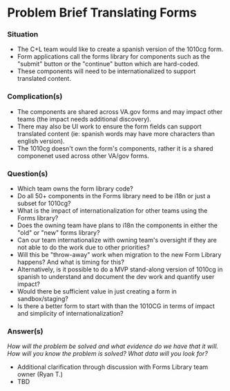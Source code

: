 # Problem Brief Translating Forms

### Situation

- The C+L team would like to create a spanish version of the 1010cg form.
- Form applications call the forms library for components such as the "submit" button or the "continue" button which are hard-coded.
- These components will need to be internationalized to support translated content.

### Complication(s)

- The components are shared across VA.gov forms and may impact other teams (the impact needs additional discovery).
- There may also be UI work to ensure the form fields can support translated content (ie: spanish words may have more characters than english version).
- The 1010cg doesn't own the form's components, rather it is a shared componenet used across other VA/gov forms.

### Question(s)

- Which team owns the form library code?
- Do all 50+ components in the Forms library need to be i18n or just a subset for 1010cg?
- What is the impact of internationalization for other teams using the Forms library?
- Does the owning team have plans to i18n the components in either the "old" or "new" forms library? 
- Can our team internationalize with owning team's oversight if they are not able to do the work due to other priorities?
- Will this be "throw-away" work when migration to the new Form Library happens? And what is timing for this?
- Alternatively, is it possible to do a MVP stand-along version of 1010cg in spanish to understand and document the dev work and quantify user impact?
- Would there be sufficient value in just creating a form in sandbox/staging? 
- Is there a better form to start with than the 1010CG in terms of impact and simplicity of internationalization?

### Answer(s)
_How will the problem be solved and what evidence do we have that it will._ 
_How will you know the problem is solved? What data will you look for?_

- Additional clarification through discussion with Forms Library team owner (Ryan T.)
- TBD
